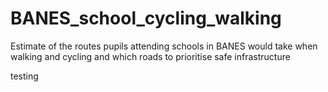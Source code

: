 # BANES_school_cycling_walking
Estimate of the routes pupils attending schools in BANES would take when walking and cycling and which roads to prioritise safe infrastructure 

testing